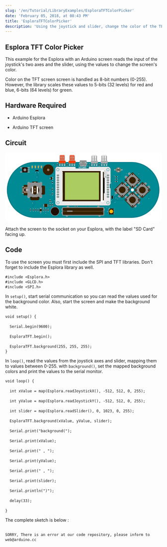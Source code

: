 ```yaml
---
slug: '/en/Tutorial/LibraryExamples/EsploraTFTColorPicker'
date: 'February 05, 2018, at 08:43 PM'
title: 'EsploraTFTColorPicker'
description: 'Using the joystick and slider, change the color of the TFT screen.'
---
```



## Esplora TFT Color Picker

This example for the Esplora with an Arduino screen reads the input of the joystick's two axes and the slider, using the values to change the screen's color.

Color on the TFT screen screen is handled as 8-bit numbers (0-255). However, the library scales these values to 5-bits (32 levels) for red and blue, 6-bits (64 levels) for green.

## Hardware Required

- Arduino Esplora

- Arduino TFT screen

## Circuit

![](assets/Esplora_GLCDColorPicker.png)

Attach the screen to the socket on your Esplora, with the label "SD Card" facing up.

## Code

To use the screen you must first include the SPI and TFT libraries. Don't forget to include the Esplora library as well.

```arduino
#include <Esplora.h>
#include <GLCD.h>
#include <SPI.h>
```

In `setup()`, start serial communication so you can read the values used for the background color. Also, start the screen and make the background white.

```arduino
void setup() {

  Serial.begin(9600);

  EsploraTFT.begin();

  EsploraTFT.background(255, 255, 255);
}
```

In `loop()`, read the values from the joystick axes and slider, mapping them to values between 0-255. with `background()`, set the mapped background colors and print the values to the serial monitor.

```arduino
void loop() {

  int xValue = map(Esplora.readJoystickX(), -512, 512, 0, 255);

  int yValue = map(Esplora.readJoystickY(), -512, 512, 0, 255);

  int slider = map(Esplora.readSlider(), 0, 1023, 0, 255);

  EsploraTFT.background(xValue, yValue, slider);

  Serial.print("background(");

  Serial.print(xValue);

  Serial.print(" , ");

  Serial.print(yValue);

  Serial.print(" , ");

  Serial.print(slider);

  Serial.println(")");

  delay(33);

}
```

The complete sketch is below :

```arduino

SORRY, There is an error at our code repository, please inform to web@arduino.cc
```